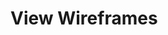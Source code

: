 # View Wireframes

<!-- ## Search Results
![search-results]
[search-results]: ./wireframes/search_results.png -->
